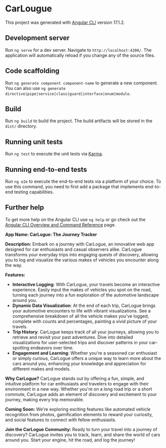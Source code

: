 # CarLougue

This project was generated with [Angular CLI](https://github.com/angular/angular-cli) version 17.1.2.

## Development server

Run `ng serve` for a dev server. Navigate to `http://localhost:4200/`. The application will automatically reload if you change any of the source files.

## Code scaffolding

Run `ng generate component component-name` to generate a new component. You can also use `ng generate directive|pipe|service|class|guard|interface|enum|module`.

## Build

Run `ng build` to build the project. The build artifacts will be stored in the `dist/` directory.

## Running unit tests

Run `ng test` to execute the unit tests via [Karma](https://karma-runner.github.io).

## Running end-to-end tests

Run `ng e2e` to execute the end-to-end tests via a platform of your choice. To use this command, you need to first add a package that implements end-to-end testing capabilities.

## Further help

To get more help on the Angular CLI use `ng help` or go check out the [Angular CLI Overview and Command Reference](https://angular.io/cli) page.

**App Name: CarLogue: The Journey Tracker**

**Description:** Embark on a journey with CarLogue, an innovative web app designed for car enthusiasts and casual observers alike. CarLogue transforms your everyday trips into engaging quests of discovery, allowing you to log and visualize the various makes of vehicles you encounter along the way.

**Features:**

-   **Interactive Logging**: With CarLogue, your travels become an interactive experience. Easily input the makes of vehicles you spot on the road, turning each journey into a fun exploration of the automotive landscape around you.
-   **Dynamic Data Visualization**: At the end of each trip, CarLogue brings your automotive encounters to life with vibrant visualizations. See a comprehensive breakdown of all the vehicle makes you've logged, complete with counts and percentages, painting a vivid picture of your travels.
-   **Trip History**: CarLogue keeps track of all your journeys, allowing you to retrieve and revisit your past adventures. Dive into detailed visualizations for user-selected trips and discover patterns in your car-spotting endeavors over time.
-   **Engagement and Learning**: Whether you're a seasoned car enthusiast or simply curious, CarLogue offers a unique way to learn more about the cars around you, enhancing your knowledge and appreciation for different makes and models.

**Why CarLogue?** CarLogue stands out by offering a fun, simple, and intuitive platform for car enthusiasts and travelers to engage with their environment in a new way. Whether you're on a long road trip or a short commute, CarLogue adds an element of discovery and excitement to your journey, making every trip memorable.

**Coming Soon:** We're exploring exciting features like automated vehicle recognition from photos, gamification elements to reward your curiosity, and social features to connect with fellow enthusiasts.

**Join the CarLogue Community:** Ready to turn your travel into a journey of discovery? CarLogue invites you to track, learn, and share the world of cars around you. Start your engine, hit the road, and log the journey!
